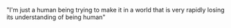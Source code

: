 "I'm just a human being trying to make it in a world that is very
rapidly losing its understanding of being human"
